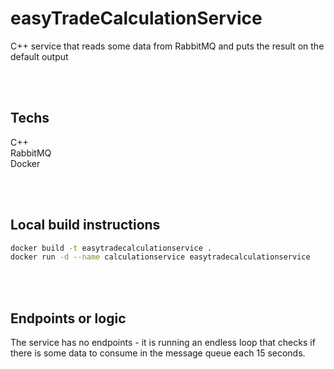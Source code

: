 # easyTradeCalculationService
C++ service that reads some data from RabbitMQ and puts the result on the default output   

<br/><br/>

## Techs
C++   
RabbitMQ   
Docker   

<br/><br/>

## Local build instructions
```sh
docker build -t easytradecalculationservice .
docker run -d --name calculationservice easytradecalculationservice
```

<br/><br/>

## Endpoints or logic
The service has no endpoints - it is running an endless loop that checks if there is some data to consume in the message queue each 15 seconds.


